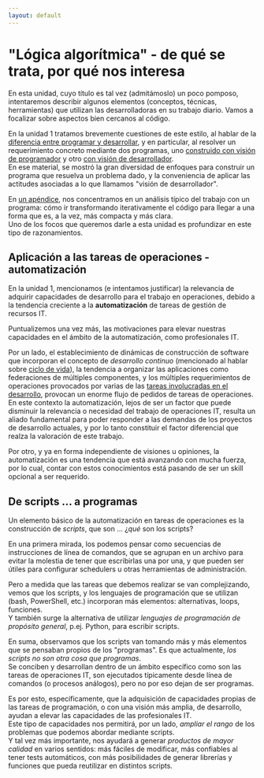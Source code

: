 ```yaml
---
layout: default
---
```


# "Lógica algorítmica" - de qué se trata, por qué nos interesa

En esta unidad, cuyo título es tal vez (admitámoslo) un poco pomposo, intentaremos describir algunos elementos (conceptos, técnicas, herramientas) que utilizan las desarrolladoras en su trabajo diario. Vamos a focalizar sobre aspectos bien cercanos al código.

En la unidad 1 tratamos brevemente cuestiones de este estilo, al hablar de la [diferencia entre programar y desarrollar](../programacion-a-desarrollo/programar-y-desarrollar), y en particular, al resolver un requerimiento concreto mediante dos programas, uno [construido con visión de programador](../programacion-a-desarrollo/programar-y-desarrollar-ejemplo-prog) y otro [con visión de desarrollador](../programacion-a-desarrollo/programar-y-desarrollar-ejemplo-dev).  
En ese material, se mostró la gran diversidad de enfoques para construir un programa que resuelva un problema dado, y la conveniencia de aplicar las actitudes asociadas a lo que llamamos "visión de desarrollador".

En [un apéndice](../programacion-a-desarrollo/programar-y-desarrollar-ejemplo-apendice), nos concentramos en un análisis típico del trabajo con un programa: cómo ir transformando iterativamente el código para llegar a una forma que es, a la vez, más compacta y más clara.  
Uno de los focos que queremos darle a esta unidad es profundizar en este tipo de razonamientos.


## Aplicación a las tareas de operaciones - automatización
En la unidad 1, mencionamos (e intentamos justificar) la relevancia de adquirir capacidades de desarrollo para el trabajo en operaciones, debido a la tendencia creciente a la **automatización** de tareas de gestión de recursos IT.

Puntualizemos una vez más, las motivaciones para elevar nuestras capacidades en el ámbito de la automatización, como profesionales IT.

Por un lado, el establecimiento de dinámicas de construcción de software que incorporan el concepto de _desarrollo continuo_ (mencionado al hablar sobre [ciclo de vida](../programacion-a-desarrollo/ciclo-de-vida)), la tendencia a organizar las aplicaciones como federaciones de múltiples componentes, y los múltiples requerimientos de operaciones provocados por varias de las [tareas involucradas en el desarrollo](../programacion-a-desarrollo/construccion-tareas-roles), provocan un enorme flujo de pedidos de tareas de operaciones.  
En este contexto la automatización, lejos de ser un factor que puede disminuir la relevancia o necesidad del trabajo de operaciones IT, resulta un aliado fundamental para poder responder a las demandas de los proyectos de desarrollo actuales, y por lo tanto constituir el factor diferencial que realza la valoración de este trabajo.

Por otro, y ya en forma independiente de visiones u opiniones, la automatización es una tendencia que está avanzando con mucha fuerza, por lo cual, contar con estos conocimientos está pasando de ser un skill opcional a ser requerido.


## De scripts ... a programas
Un elemento básico de la automatización en tareas de operaciones es la construcción de _scripts_, que son ... ¿_qué_ son los scripts?

En una primera mirada, los podemos pensar como secuencias de instrucciones de línea de comandos, que se agrupan en un archivo para evitar la molestia de tener que escribirlas una por una, y que pueden ser útiles para configurar schedulers u otras herramientas de administración.

Pero a medida que las tareas que debemos realizar se van complejizando, vemos que los scripts, y los lenguajes de programación que se utilizan (bash, PowerShell, etc.)  incorporan más elementos: alternativas, loops, funciones.  
Y también surge la alternativa de utilizar _lenguajes de programación de propósito general_, p.ej. Python, para escribir scripts.

En suma, observamos que los scripts van tomando más y más elementos que se pensaban propios de los "programas". Es que actualmente, _los scripts no son otra cosa que programas_.  
Se conciben y desarrollan dentro de un ámbito específico como son las tareas de operaciones IT, son ejecutados típicamente desde línea de comandos (o procesos análogos), pero no por eso dejan de ser programas.

Es por esto, específicamente, que la adquisición de capacidades propias de las tareas de programación, o con una visión más amplia, de desarrollo, ayudan a elevar las capacidades de las profesionales IT.  
Este tipo de capacidades nos permitirá, por un lado, _ampliar el rango_ de los problemas que podemos abordar mediante scripts.  
Y tal vez más importante, nos ayudará a generar _productos de mayor calidad_ en varios sentidos: más fáciles de modificar, más confiables al tener tests automáticos, con más posibilidades de generar librerías y funciones que pueda reutilizar en distintos scripts.  
